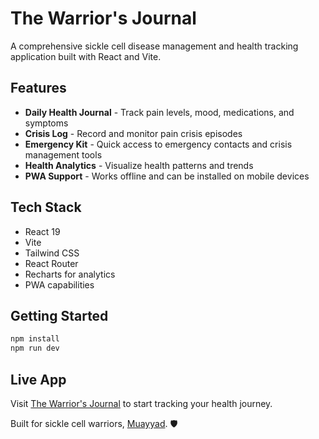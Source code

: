 # The Warrior's Journal

A comprehensive sickle cell disease management and health tracking application built with React and Vite.

## Features

- **Daily Health Journal** - Track pain levels, mood, medications, and symptoms
- **Crisis Log** - Record and monitor pain crisis episodes
- **Emergency Kit** - Quick access to emergency contacts and crisis management tools
- **Health Analytics** - Visualize health patterns and trends
- **PWA Support** - Works offline and can be installed on mobile devices

## Tech Stack

- React 19
- Vite
- Tailwind CSS
- React Router
- Recharts for analytics
- PWA capabilities

## Getting Started

```bash
npm install
npm run dev
```

## Live App

Visit [The Warrior's Journal](https://thewarriorsjournal.vercel.app/) to start tracking your health journey.

Built for sickle cell warriors, [Muayyad](https://abdulmuizjimoh.vercel.app/). 🛡️

